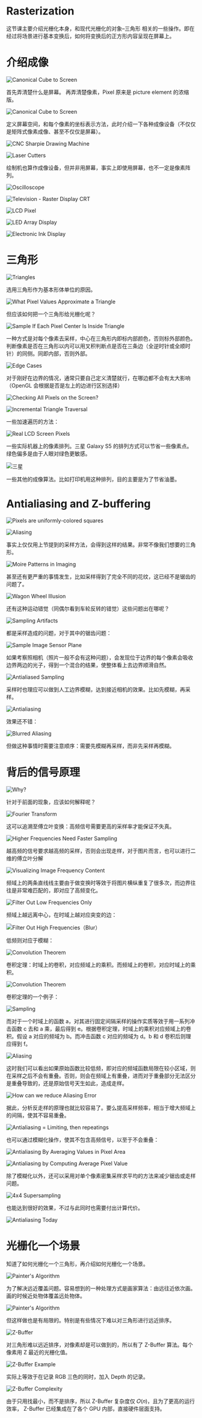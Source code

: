 # Rasterization

这节课主要介绍光栅化本身，和现代光栅化的对象–三角形 相关的一些操作。即在经过将场景进行基本变换后，如何将变换后的正方形内容呈现在屏幕上。

# 介绍成像

![Canonical Cube to Screen](https://assets.ng-tech.icu/item/202304172217643.jpg)

首先弄清楚什么是屏幕。 再弄清楚像素，Pixel 原来是 picture element 的浓缩版。

![Canonical Cube to Screen](https://assets.ng-tech.icu/item/202304172217686.jpg)

定义屏幕空间，和每个像素的坐标表示方法，此时介绍一下各种成像设备（不仅仅是矩阵式像素成像、甚至不仅仅是屏幕）。

![CNC Sharpie Drawing Machine](https://assets.ng-tech.icu/item/202304172217705.jpg)

![Laser Cutters](https://assets.ng-tech.icu/item/202304172217728.jpg)

绘制机也算作成像设备，但并非用屏幕，事实上即使用屏幕，也不一定是像素阵列。

![Oscilloscope](https://assets.ng-tech.icu/item/202304172217751.jpg)

![Television - Raster Display CRT](https://assets.ng-tech.icu/item/202304172217765.jpg)

![LCD Pixel](https://assets.ng-tech.icu/item/202304172217782.jpg)

![LED Array Display](https://assets.ng-tech.icu/item/202304172217795.jpg)

![Electronic Ink Display](https://assets.ng-tech.icu/item/202304172217808.jpg)

# 三角形

![Triangles](https://assets.ng-tech.icu/item/202304172217820.jpg)

选用三角形作为基本形体单位的原因。

![What Pixel Values Approximate a Triangle](https://assets.ng-tech.icu/item/202304172217834.jpg)

但应该如何把一个三角形给光栅化呢？

![Sample If Each Pixel Center Is Inside Triangle](https://assets.ng-tech.icu/item/202304172217850.jpg)

一种方式是对每个像素去采样，中心在三角形内即标内部颜色，否则标外部颜色。判断像素是否在三角形以内可以用叉积判断点是否在三条边（全逆时针或全顺时针）的同侧。同即内部，否则外部。

![Edge Cases](https://assets.ng-tech.icu/item/202304172217863.jpg)

对于刚好在边界的情况，通常只要自己定义清楚就行，在哪边都不会有太大影响（OpenGL 会根据是否是左上的边进行区别选择）

![Checking All Pixels on the Screen?](https://assets.ng-tech.icu/item/202304172217881.jpg)

![Incremental Triangle Traversal](https://assets.ng-tech.icu/item/202304172217897.jpg)

一些加速遍历的方法：

![Real LCD Screen Pixels](https://assets.ng-tech.icu/item/202304172217914.jpg)

一些实际机器上的像素排列。三星 Galaxy S5 的排列方式可以节省一些像素点。绿色偏多是由于人眼对绿色更敏感。

![三星](https://assets.ng-tech.icu/item/202304172217930.jpg)

一些其他的成像算法。比如打印机用这种排列，目的主要是为了节省油墨。

# Antialiasing and Z-buffering

![Pixels are uniformly-colored squares](https://assets.ng-tech.icu/item/202304172217943.jpg)

![Aliasing](https://assets.ng-tech.icu/item/202304172217956.jpg)

事实上仅仅用上节提到的采样方法，会得到这样的结果。非常不像我们想要的三角形。

![Moire Patterns in Imaging](https://assets.ng-tech.icu/item/202304172217973.jpg)

甚至还有更严重的事情发生，比如采样得到了完全不同的花纹，这已经不是锯齿的问题了。

![Wagon Wheel Illusion](https://assets.ng-tech.icu/item/202304172217990.jpg)

还有这种运动错觉（同偶尔看到车轮反转的错觉）这些问题出在哪呢？

![Sampling Artifacts](https://assets.ng-tech.icu/item/202304172217003.jpg)

都是采样造成的问题，对于其中的锯齿问题：

![Sample Image Sensor Plane](https://assets.ng-tech.icu/item/202304172217017.jpg)

如果考察照相机（照片一般不会有这种问题），会发现位于边界的每个像素会吸收边界两边的光子，得到一个混合的结果，使整体看上去边界顺滑自然。

![Antialiased Sampling](https://assets.ng-tech.icu/item/202304172217031.jpg)

采样时也理应可以做到人工边界模糊，达到接近相机的效果。比如先模糊，再采样。

![Antialiasing](https://assets.ng-tech.icu/item/202304172217048.jpg)

效果还不错：

![Blurred Aliasing](https://assets.ng-tech.icu/item/202304172217064.jpg)

但做这种事情时需要注意顺序：需要先模糊再采样，而非先采样再模糊。

# 背后的信号原理

![Why?](https://assets.ng-tech.icu/item/202304172217078.jpg)

针对于前面的现象，应该如何解释呢？

![Fourier Transform](https://assets.ng-tech.icu/item/202304172217093.jpg)

这可以追溯至傅立叶变换：高频信号需要更高的采样率才能保证不失真。

![Higher Frequencies Need Faster Sampling](https://assets.ng-tech.icu/item/202304172217106.jpg)

越高频的信号要求越高频的采样，否则会出现走样，对于图片而言，也可以进行二维的傅立叶分解

![Visualizing Image Frequency Content](https://assets.ng-tech.icu/item/202304172217121.jpg)

频域上的两条直线线主要由于做变换时等效于将图片横纵重复了很多次，而边界往往是非常难匹配的，即对应了高频变化。

![Filter Out Low Frequencies Only](https://assets.ng-tech.icu/item/202304172217135.jpg)

频域上越远离中心，在时域上越对应突变的边：

![Filter Out High Frequencies（Blur）](https://assets.ng-tech.icu/item/202304172217149.jpg)

低频则对应于模糊：

![Convolution Theorem](https://assets.ng-tech.icu/item/202304172217163.jpg)

卷积定理：时域上的卷积，对应频域上的乘积。而频域上的卷积，对应时域上的乘积。

![Convolution Theorem](https://assets.ng-tech.icu/item/202304172217177.jpg)

卷积定理的一个例子：

![Sampling](https://assets.ng-tech.icu/item/202304172217198.jpg)

而对于一个时域上的函数 a，对其进行固定间隔采样的操作实质等效于用一系列冲击函数 c 去和 a 乘，最后得到 e。根据卷积定理，时域上的乘积对应频域上的卷积。假设 a 对应的频域为 b。而冲击函数 c 对应的频域为 d。b 和 d 卷积后则理应得到 f。

![Aliasing](https://assets.ng-tech.icu/item/202304172217215.jpg)

这时我们可以看出如果原始函数比较低频，即对应的频域函数局限在较小区域，则在采样之后不会有重叠。否则，则会在频域上有重叠，进而对于重叠部分无法区分是重叠导致的，还是原始信号天生如此，造成走样。

![How can we reduce Aliasing Error](https://assets.ng-tech.icu/item/202304172217234.jpg)

据此，分析反走样的原理也就比较容易了。要么提高采样频率，相当于增大频域上的间隔，使其不容易重叠。

![Antialiasing = Limiting, then repeatings](https://assets.ng-tech.icu/item/202304172217249.jpg)

也可以通过模糊化操作，使其不包含高频信号，以至于不会重叠：

![Antialiasing By Averaging Values in Pixel Area](https://assets.ng-tech.icu/item/202304172217264.jpg)

![Antialiasing by Computing Average Pixel Value](https://assets.ng-tech.icu/item/202304172217278.jpg)

除了模糊化以外，还可以采用对单个像素密集采样求平均的方法来减少锯齿或走样问题。

![4x4 Supersampling](https://assets.ng-tech.icu/item/202304172217293.jpg)

也能达到很好的效果，不过与此同时也需要付出计算代价。

![Antialiasing Today](https://assets.ng-tech.icu/item/202304172217315.jpg)

# 光栅化一个场景

知道了如何光栅化一个三角形，再介绍如何光栅化一个场景。

![Painter's Algorithm](https://assets.ng-tech.icu/item/202304172217333.jpg)

为了解决远近覆盖问题。容易想到的一种处理方式是画家算法：由远往近依次画。画的时候近处物体覆盖远处物体。

![Painter's Algorithm](https://assets.ng-tech.icu/item/202304172217349.jpg)

但这样做也是有局限的。特别是有些情况下难以对三角形进行远近排序。

![Z-Buffer](https://assets.ng-tech.icu/item/202304172217365.jpg)

对三角形难以远近排序，对像素却是可以做到的，所以有了 Z-Buffer 算法。每个像素用 Z 最近的光栅化值。

![Z-Buffer Example](https://assets.ng-tech.icu/item/202304172217381.jpg)

实际上等效于在记录 RGB 三色的同时，加入 Depth 的记录。

![Z-Buffer Complexity](https://assets.ng-tech.icu/item/202304172217400.jpg)

由于只用找最小，而不是排序，所以 Z-Buffer 复杂度仅 𝑂(𝑛)，且为了更高的运行效率， Z-Buffer 已经集成在了各个 GPU 内部，直接硬件层面支持。
